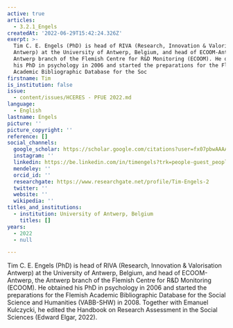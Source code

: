 ```yaml
---
active: true
articles:
  - 3.2.1_Engels
createdAt: '2022-06-29T15:42:24.326Z'
exerpt: >-
  Tim C. E. Engels (PhD) is head of RIVA (Research, Innovation & Valorisation
  Antwerp) at the University of Antwerp, Belgium, and head of ECOOM-Antwerp, the
  Antwerp branch of the Flemish Centre for R&D Monitoring (ECOOM). He obtained
  his PhD in psychology in 2006 and started the preparations for the Flemish
  Academic Bibliographic Database for the Soc
firstname: Tim
is_institution: false
issue:
  - content/issues/HCERES - PFUE 2022.md
language:
  - English
lastname: Engels
picture: ''
picture_copyright: ''
reference: []
social_channels:
  google_scholar: https://scholar.google.com/citations?user=fx07pbwAAAAJ&hl=en
  instagram: ''
  linkedin: https://be.linkedin.com/in/timengels?trk=people-guest_people_search-card
  mendeley: ''
  orcid_id: ''
  researchgate: https://www.researchgate.net/profile/Tim-Engels-2
  twitter: ''
  website: ''
  wikipedia: ''
titles_and_institutions:
  - institution: University of Antwerp, Belgium
    titles: []
years:
  - 2022
  - null

---
```

Tim C. E. Engels (PhD) is head of RIVA (Research, Innovation & Valorisation Antwerp) at the University of Antwerp, Belgium, and head of ECOOM-Antwerp, the Antwerp branch of the Flemish Centre for R&D Monitoring (ECOOM). He obtained his PhD in psychology in 2006 and started the preparations for the Flemish Academic Bibliographic Database for the Social Science and Humanities (VABB-SHW) in 2008. Together with Emanuel Kulczycki, he edited the Handbook on Research Assessment in the Social Sciences (Edward Elgar, 2022).